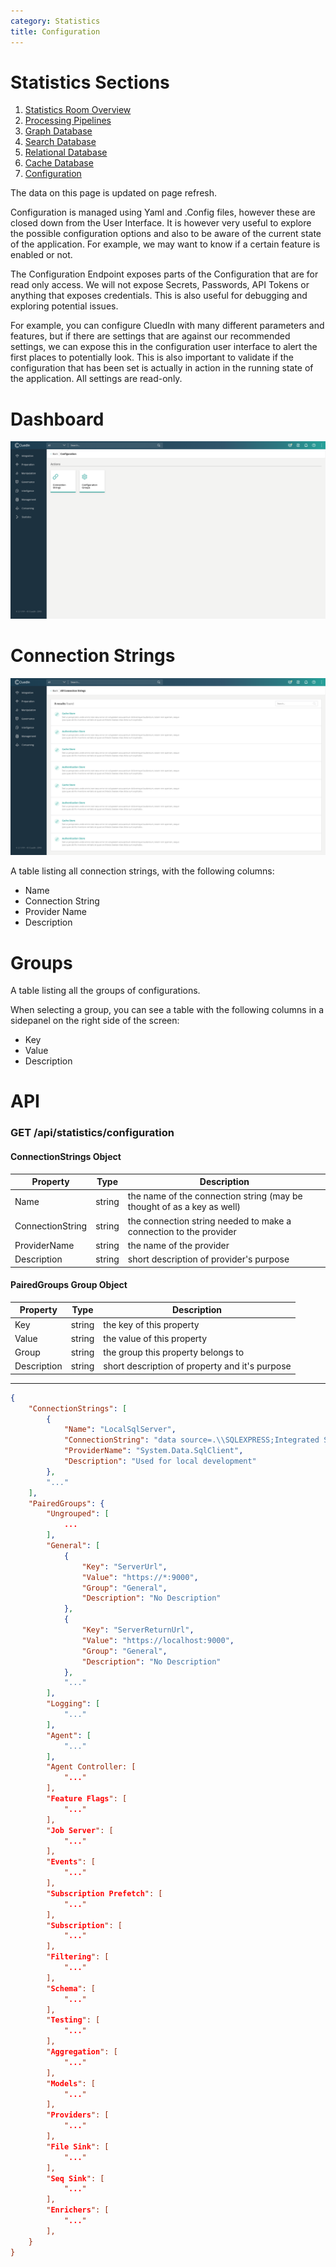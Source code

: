 ```yaml
---
category: Statistics
title: Configuration
---
```


# Statistics Sections
1. [Statistics Room Overview](/docs/70-Statistics/00-Intro/Statistics%20Room.html)
2. [Processing Pipelines](/docs/70-Statistics/10-Pipelines/Pipelines.html)
3. [Graph Database](/docs/70-Statistics/20-Graph/Graph.html)
4. [Search Database](/docs/70-Statistics/30-Search/Search.html)
5. [Relational Database](/docs/70-Statistics/40-Relational/Relational.html)
6. [Cache Database](/docs/70-Statistics/50-Cache/Cache.html)
7. [Configuration](/docs/70-Statistics/60-Configuration/Configuration.html)

The data on this page is updated on page refresh.

Configuration is managed using Yaml and .Config files, however these are closed down from the User Interface. It is however very useful to explore the possible configuration options and also to be aware of the current state of the application. For example, we may want to know if a certain feature is enabled or not.

The Configuration Endpoint exposes parts of the Configuration that are for read only access. We will not expose Secrets, Passwords, API Tokens or anything that exposes credentials. This is also useful for debugging and exploring potential issues.

For example, you can configure CluedIn with many different parameters and features, but if there are settings that are against our recommended settings, we can expose this in the configuration user interface to alert the first places to potentially look. This is also important to validate if the configuration that has been set is actually in action in the running state of the application. All settings are read-only.

# Dashboard

![Dashboard](00-Configuration-Dashboard.png)

# Connection Strings

![Connection Strings](01-Configuration-Connection-Strings.png)

A table listing all connection strings, with the following columns:
- Name
- Connection String
- Provider Name
- Description

# Groups

A table listing all the groups of configurations.

When selecting a group, you can see a table with the following columns in a sidepanel on the right side of the screen:
- Key
- Value
- Description

# API

### GET /api/statistics/configuration

#### ConnectionStrings Object

| Property            | Type                  | Description   |
|---------------------|-----------------------|---------------|
| Name                | string                | the name of the connection string (may be thought of as a key as well) |
| ConnectionString    | string                | the connection string needed to make a connection to the provider |
| ProviderName        | string                | the name of the provider |
| Description         | string                | short description of provider's purpose |

#### PairedGroups Group Object

| Property            | Type                  | Description   |
|---------------------|-----------------------|---------------|
| Key                 | string                | the key of this property |
| Value               | string                | the value of this property |
| Group               | string                | the group this property belongs to |
| Description         | string                | short description of property and it's purpose |

---

```json
{
    "ConnectionStrings": [
        {
            "Name": "LocalSqlServer",
            "ConnectionString": "data source=.\\SQLEXPRESS;Integrated Security=SSPI;AttachDBFilename=|DataDirectory|aspnetdb.mdf;User Instance=true",
            "ProviderName": "System.Data.SqlClient",
            "Description": "Used for local development"
        },
        "..."
    ],
    "PairedGroups": {
        "Ungrouped": [
            ...
        ],
        "General": [
            {
                "Key": "ServerUrl",
                "Value": "https://*:9000",
                "Group": "General",
                "Description": "No Description"
            },
            {
                "Key": "ServerReturnUrl",
                "Value": "https://localhost:9000",
                "Group": "General",
                "Description": "No Description"
            },
            "..."
        ],
        "Logging": [
            "..."
        ],
        "Agent": [
            "..."
        ],
        "Agent Controller: [
            "..."
        ],
        "Feature Flags": [
            "..."
        ],
        "Job Server": [
            "..."
        ],
        "Events": [
            "..."
        ],
        "Subscription Prefetch": [
            "..."
        ],
        "Subscription": [
            "..."
        ],
        "Filtering": [
            "..."
        ],
        "Schema": [
            "..."
        ],
        "Testing": [
            "..."
        ],
        "Aggregation": [
            "..."
        ],
        "Models": [
            "..."
        ],
        "Providers": [
            "..."
        ],
        "File Sink": [
            "..."
        ],
        "Seq Sink": [
            "..."
        ],
        "Enrichers": [
            "..."
        ],
    }
}
```